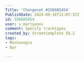 ```yaml
---
Title: 'Changeset #156685454'
PublishDate: 2024-09-16T12:07:37Z
id: 156685454
user: v_martyanov
comment: Specify tracktypes
created_by: StreetComplete 58.2
tags:
- Montenegro
- Bar

---
```

